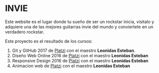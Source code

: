 # INVIE
Este website es el lugar donde tu sueño de ser un rockstar inicia, visitalo y adquiere una de las mejores guitarras invie del mundo y conviertete en un verdadero rockstar.

Este proyecto es el resultado de los cursos:
1. Git y GitHub 2017 de [Platzi](https://platzi.com/clases/git-github-2017-old/) con el maestro **Leonidas Esteban**.
2. Diseño Web Online 2016 de [Platzi](https://platzi.com/clases/html5-css3-2016/) con el maestro **Leonidas Esteban**
3. Responsive Design 2016 de [Platzi](https://platzi.com/clases/responsive-design-2016/) con el maestro **Leonidas Esteban**
4. Animacion web de [Platzi](https://platzi.com/clases/animaciones-web/) con el maestro **Leonidas Esteban**